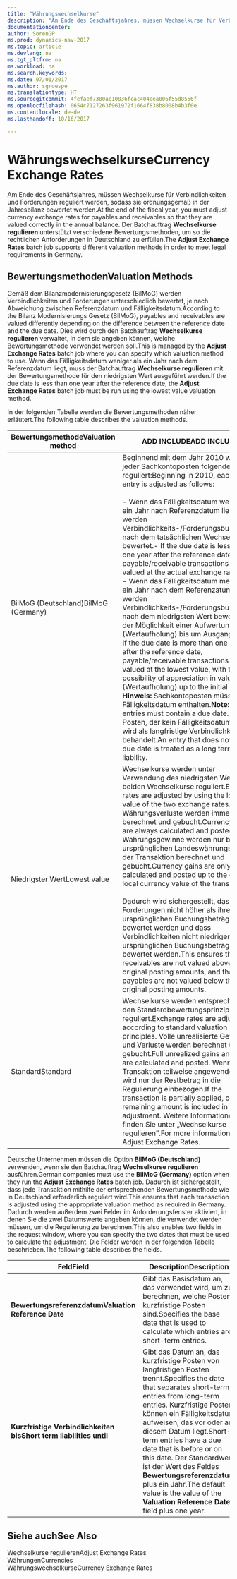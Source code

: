 ```yaml
---
title: "Währungswechselkurse"
description: "Am Ende des Geschäftsjahres, müssen Wechselkurse für Verbindlichkeiten und Forderungen reguliert werden, sodass sie ordnungsgemäß in der Jahresbilanz bewertet werden. Der Batchauftrag **Wechselkurse regulieren** unterstützt verschiedene Bewertungsmethoden, um so die rechtlichen Anforderungen in Deutschland zu erfüllen."
documentationcenter: 
author: SorenGP
ms.prod: dynamics-nav-2017
ms.topic: article
ms.devlang: na
ms.tgt_pltfrm: na
ms.workload: na
ms.search.keywords: 
ms.date: 07/01/2017
ms.author: sgroespe
ms.translationtype: HT
ms.sourcegitcommit: 4fefaef7380ac10836fcac404eea006f55d8556f
ms.openlocfilehash: 0654c7127263f961972f1664f838b8008b4b3f0e
ms.contentlocale: de-de
ms.lasthandoff: 10/16/2017

---
```

# <a name="currency-exchange-rates"></a><span data-ttu-id="469ad-104">Währungswechselkurse</span><span class="sxs-lookup"><span data-stu-id="469ad-104">Currency Exchange Rates</span></span>
<span data-ttu-id="469ad-105">Am Ende des Geschäftsjahres, müssen Wechselkurse für Verbindlichkeiten und Forderungen reguliert werden, sodass sie ordnungsgemäß in der Jahresbilanz bewertet werden.</span><span class="sxs-lookup"><span data-stu-id="469ad-105">At the end of the fiscal year, you must adjust currency exchange rates for payables and receivables so that they are valued correctly in the annual balance.</span></span> <span data-ttu-id="469ad-106">Der Batchauftrag **Wechselkurse regulieren** unterstützt verschiedene Bewertungsmethoden, um so die rechtlichen Anforderungen in Deutschland zu erfüllen.</span><span class="sxs-lookup"><span data-stu-id="469ad-106">The **Adjust Exchange Rates** batch job supports different valuation methods in order to meet legal requirements in Germany.</span></span>  
  
## <a name="valuation-methods"></a><span data-ttu-id="469ad-107">Bewertungsmethoden</span><span class="sxs-lookup"><span data-stu-id="469ad-107">Valuation Methods</span></span>  
 <span data-ttu-id="469ad-108">Gemäß dem Bilanzmodernisierungsgesetz (BilMoG) werden Verbindlichkeiten und Forderungen unterschiedlich bewertet, je nach Abweichung zwischen Referenzdatum und Fälligkeitsdatum.</span><span class="sxs-lookup"><span data-stu-id="469ad-108">According to the Bilanz Modernisierungs Gesetz (BilMoG), payables and receivables are valued differently depending on the difference between the reference date and the due date.</span></span> <span data-ttu-id="469ad-109">Dies wird durch den Batchauftrag **Wechselkurse regulieren** verwaltet, in dem sie angeben können, welche Bewertungsmethode verwendet werden soll.</span><span class="sxs-lookup"><span data-stu-id="469ad-109">This is managed by the **Adjust Exchange Rates** batch job where you can specify which valuation method to use.</span></span> <span data-ttu-id="469ad-110">Wenn das Fälligkeitsdatum weniger als ein Jahr nach dem Referenzdatum liegt, muss der Batchauftrag **Wechselkurse regulieren** mit der Bewertungsmethode für den niedrigsten Wert ausgeführt werden.</span><span class="sxs-lookup"><span data-stu-id="469ad-110">If the due date is less than one year after the reference date, the **Adjust Exchange Rates** batch job must be run using the lowest value valuation method.</span></span>  
  
 <span data-ttu-id="469ad-111">In der folgenden Tabelle werden die Bewertungsmethoden näher erläutert.</span><span class="sxs-lookup"><span data-stu-id="469ad-111">The following table describes the valuation methods.</span></span>  
  
|<span data-ttu-id="469ad-112">Bewertungsmethode</span><span class="sxs-lookup"><span data-stu-id="469ad-112">Valuation method</span></span>|<span data-ttu-id="469ad-113">ADD INCLUDE<!--[!INCLUDE[bp_tabledescription](../../includes/bp_tabledescription_md.md)]--></span><span class="sxs-lookup"><span data-stu-id="469ad-113">ADD INCLUDE<!--[!INCLUDE[bp_tabledescription](../../includes/bp_tabledescription_md.md)]--></span></span>|  
|----------------------|---------------------------------------|  
|<span data-ttu-id="469ad-114">BilMoG (Deutschland)</span><span class="sxs-lookup"><span data-stu-id="469ad-114">BilMoG (Germany)</span></span>|<span data-ttu-id="469ad-115">Beginnend mit dem Jahr 2010 wird jeder Sachkontoposten folgendermaßen reguliert:</span><span class="sxs-lookup"><span data-stu-id="469ad-115">Beginning in 2010, each ledger entry is adjusted as follows:</span></span><br /><br /> <span data-ttu-id="469ad-116">-   Wenn das Fälligkeitsdatum weniger als ein Jahr nach Referenzdatum liegt, werden Verbindlichkeits-/Forderungsbuchungen nach dem tatsächlichen Wechselkurs bewertet.</span><span class="sxs-lookup"><span data-stu-id="469ad-116">-   If the due date is less than one year after the reference date, payable/receivable transactions are valued at the actual exchange rate.</span></span><br /><span data-ttu-id="469ad-117">-   Wenn das Fälligkeitsdatum mehr als ein Jahr nach dem Referenzatum liegt, werden Verbindlichkeits-/Forderungsbuchungen nach dem niedrigsten Wert bewertet, mit der Möglichkeit einer Aufwertung (Wertaufholung) bis um Ausgangswert.</span><span class="sxs-lookup"><span data-stu-id="469ad-117">-   If the due date is more than one year after the reference date, payable/receivable transactions are valued at the lowest value, with the possibility of appreciation in value (Wertaufholung) up to the initial value.</span></span> <span data-ttu-id="469ad-118">**Hinweis:**  Sachkontoposten müssen ein Fälligkeitsdatum enthalten.</span><span class="sxs-lookup"><span data-stu-id="469ad-118">**Note:**  Ledger entries must contain a due date.</span></span> <span data-ttu-id="469ad-119">Ein Posten, der kein Fälligkeitsdatum hat, wird als langfristige Verbindlichkeit behandelt.</span><span class="sxs-lookup"><span data-stu-id="469ad-119">An entry that does not have a due date is treated as a long term liability.</span></span>|  
|<span data-ttu-id="469ad-120">Niedrigster Wert</span><span class="sxs-lookup"><span data-stu-id="469ad-120">Lowest value</span></span>|<span data-ttu-id="469ad-121">Wechselkurse werden unter Verwendung des niedrigsten Wertes der beiden Wechselkurse reguliert.</span><span class="sxs-lookup"><span data-stu-id="469ad-121">Exchange rates are adjusted by using the lowest value of the two exchange rates.</span></span> <span data-ttu-id="469ad-122">Währungsverluste werden immer berechnet und gebucht.</span><span class="sxs-lookup"><span data-stu-id="469ad-122">Currency losses are always calculated and posted.</span></span> <span data-ttu-id="469ad-123">Währungsgewinne werden nur bis zum ursprünglichen Landeswährungswert der Transaktion berechnet und gebucht.</span><span class="sxs-lookup"><span data-stu-id="469ad-123">Currency gains are only calculated and posted up to the original local currency value of the transaction.</span></span><br /><br /> <span data-ttu-id="469ad-124">Dadurch wird sichergestellt, dass Forderungen nicht höher als ihre ursprünglichen Buchungsbeträge bewertet werden und dass Verbindlichkeiten nicht niedriger als ihre ursprünglichen Buchungsbeträge bewertet werden.</span><span class="sxs-lookup"><span data-stu-id="469ad-124">This ensures that receivables are not valued above their original posting amounts, and that payables are not valued below their original posting amounts.</span></span>|  
|<span data-ttu-id="469ad-125">Standard</span><span class="sxs-lookup"><span data-stu-id="469ad-125">Standard</span></span>|<span data-ttu-id="469ad-126">Wechselkurse werden entsprechend den Standardbewertungsprinzipien reguliert.</span><span class="sxs-lookup"><span data-stu-id="469ad-126">Exchange rates are adjusted according to standard valuation principles.</span></span> <span data-ttu-id="469ad-127">Volle unrealisierte Gewinne und Verluste werden berechnet und gebucht.</span><span class="sxs-lookup"><span data-stu-id="469ad-127">Full unrealized gains and losses are calculated and posted.</span></span> <span data-ttu-id="469ad-128">Wenn die Transaktion teilweise angewendet wird, wird nur der Restbetrag in die Regulierung einbezogen.</span><span class="sxs-lookup"><span data-stu-id="469ad-128">If the transaction is partially applied, only the remaining amount is included in the adjustment.</span></span> <span data-ttu-id="469ad-129">Weitere Informationen finden Sie unter „Wechselkurse regulieren”.</span><span class="sxs-lookup"><span data-stu-id="469ad-129">For more information, see Adjust Exchange Rates.</span></span>|  
  
 <span data-ttu-id="469ad-130">Deutsche Unternehmen müssen die Option **BilMoG (Deutschland)** verwenden, wenn sie den Batchauftrag **Wechselkurse regulieren** ausführen.</span><span class="sxs-lookup"><span data-stu-id="469ad-130">German companies must use the **BilMoG (Germany)** option when they run the **Adjust Exchange Rates** batch job.</span></span> <span data-ttu-id="469ad-131">Dadurch ist sichergestellt, dass jede Transaktion mithilfe der entsprechenden Bewertungsmethode wie in Deutschland erforderlich reguliert wird.</span><span class="sxs-lookup"><span data-stu-id="469ad-131">This ensures that each transaction is adjusted using the appropriate valuation method as required in Germany.</span></span> <span data-ttu-id="469ad-132">Dadurch werden außerdem zwei Felder im Anforderungsfenster aktiviert, in denen Sie die zwei Datumswerte angeben können, die verwendet werden müssen, um die Regulierung zu berechnen.</span><span class="sxs-lookup"><span data-stu-id="469ad-132">This also enables two fields in the request window, where you can specify the two dates that must be used to calculate the adjustment.</span></span> <span data-ttu-id="469ad-133">Die Felder werden in der folgenden Tabelle beschrieben.</span><span class="sxs-lookup"><span data-stu-id="469ad-133">The following table describes the fields.</span></span>  
  
|<span data-ttu-id="469ad-134">Feld</span><span class="sxs-lookup"><span data-stu-id="469ad-134">Field</span></span>|<span data-ttu-id="469ad-135">Description</span><span class="sxs-lookup"><span data-stu-id="469ad-135">Description</span></span>|  
|---------------------------------|---------------------------------------|  
|<span data-ttu-id="469ad-136">**Bewertungsreferenzdatum**</span><span class="sxs-lookup"><span data-stu-id="469ad-136">**Valuation Reference Date**</span></span>|<span data-ttu-id="469ad-137">Gibt das Basisdatum an, das verwendet wird, um zu berechnen, welche Posten kurzfristige Posten sind.</span><span class="sxs-lookup"><span data-stu-id="469ad-137">Specifies the base date that is used to calculate which entries are short-term entries.</span></span>|  
|<span data-ttu-id="469ad-138">**Kurzfristige Verbindlichkeiten bis**</span><span class="sxs-lookup"><span data-stu-id="469ad-138">**Short term liabilities until**</span></span>|<span data-ttu-id="469ad-139">Gibt das Datum an, das kurzfristige Posten von langfristigen Posten trennt.</span><span class="sxs-lookup"><span data-stu-id="469ad-139">Specifies the date that separates short-term entries from long-term entries.</span></span> <span data-ttu-id="469ad-140">Kurzfristige Posten können ein Fälligkeitsdatum aufweisen, das vor oder an diesem Datum liegt.</span><span class="sxs-lookup"><span data-stu-id="469ad-140">Short-term entries have a due date that is before or on this date.</span></span> <span data-ttu-id="469ad-141">Der Standardwert ist der Wert des Feldes **Bewertungsreferenzdatum** plus ein Jahr.</span><span class="sxs-lookup"><span data-stu-id="469ad-141">The default value is the value of the **Valuation Reference Date** field plus one year.</span></span>|  
  
## <a name="see-also"></a><span data-ttu-id="469ad-142">Siehe auch</span><span class="sxs-lookup"><span data-stu-id="469ad-142">See Also</span></span>  
 <span data-ttu-id="469ad-143">Wechselkurse regulieren</span><span class="sxs-lookup"><span data-stu-id="469ad-143">Adjust Exchange Rates</span></span>   
 <span data-ttu-id="469ad-144">Währungen</span><span class="sxs-lookup"><span data-stu-id="469ad-144">Currencies</span></span>   
 <span data-ttu-id="469ad-145">Währungswechselkurse</span><span class="sxs-lookup"><span data-stu-id="469ad-145">Currency Exchange Rates</span></span>
